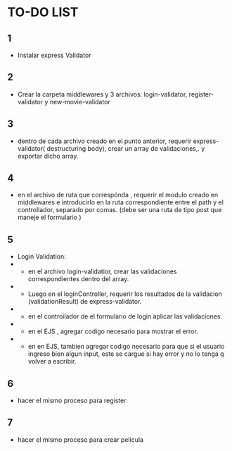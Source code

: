 # TO-DO LIST

## 1
- Instalar express Validator

## 2
-  Crear la carpeta middlewares y 3 archivos: login-validator, register-validator y new-movie-validator

## 3 
- dentro de cada archivo creado en el punto anterior, requerir express-validator( destructuring body), crear un array de validaciones,. y exportar dicho array. 

## 4
- en el archivo de ruta que correspónda , requerir el modulo creado en middlewares e introducirlo en la ruta correspondiente entre el path y el controllador, separado por comas. (debe ser una ruta de tipo post que maneje el formulario )

## 5 
- Login Validation:
- - en el archivo login-validatior, crear las validaciones correspondientes dentro del array.
- - Luego en el loginController, requerir los resultados de la validacion (validationResult) de express-validator.
- - en el controilador de el formulario de login aplicar las validaciones.
- - en el EJS , agregar codigo necesario para mostrar el error.
- - en en EJS, tambien agregar codigo necesario para que si el usuario ingreso bien algun input, este se cargue si hay error y no lo tenga q volver a escribir. 

## 6
- hacer el mismo proceso para register

## 7 
- hacer el mismo proceso para crear pelicula









